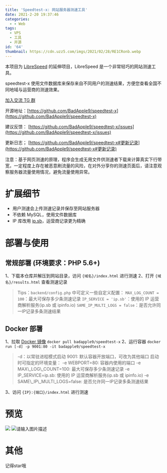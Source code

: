 ```yaml
---
title: 'Speedtest-x: 网站服务器测速工具'
date: 2021-2-20 19:37:46
categories:
  - - Web
tags:
  - VPS
  - 工具
  - 开源
id: '64'
thumbnail: https://cdn.uzz5.com/imgs/2021/02/28/RE1CRonb.webp
---
```



本项目为 [LibreSpeed](https://github.com/librespeed/speedtest) 的延伸项目，LibreSpeed 是一个非常轻巧的网站测速工具。 

speedtest-x 使用文件数据库来保存来自不同用户的测速结果，方便您查看全国不同地域与运营商的测速效果。 

[加入交流 TG 群](https://t.me/xiaozhu5) 

开源地址：[https://github.com/BadApple9/speedtest-x](https://github.com/BadApple9/speedtest-x) 

建议反馈： [https://github.com/BadApple9/speedtest-x/issues](https://github.com/BadApple9/speedtest-x/issues) 

更新日志； [https://github.com/BadApple9/speedtest-x#更新记录](https://github.com/BadApple9/speedtest-x#更新记录) 

注意：基于网页测速的原理，程序会生成无用文件供测速者下载来计算真实下行带宽，一定程度上存在被恶意刷流量的风险，在对外分享你的测速页面后，请注意观察服务器流量使用情况，避免流量使用异常。

# 扩展细节

*   用户测速会上传测速记录并保存至网站服务器
*   不依赖 MySQL，使用文件数据库
*   IP 库改用 [ip.sb](https://ip.sb/)，运营商记录更为精确

# 部署与使用

## 常规部署 (环境要求：PHP 5.6+)

1、下载本仓库并解压到网站目录，访问 `{域名}/index.html` 进行测速 2、打开 `{域名}/results.html` 查看测速记录

> Tips：`backend/config.php` 中可定义一些自定义配置： `MAX_LOG_COUNT = 100`：最大可保存多少条测速记录 `IP_SERVICE = 'ip.sb'`：使用的 IP 运营商解析服务(ip.sb 或 ipinfo.io) `SAME_IP_MULTI_LOGS = false`：是否允许同一IP记录多条测速结果

## Docker 部署

1、拉取 [Docker 镜像](https://hub.docker.com/r/badapple9/speedtest-x) `docker pull badapple9/speedtest-x` 2、运行容器 `docker run [-d] -p 9001:80 -it badapple9/speedtest-x`

> \-d：以常驻进程模式启动 9001: 默认容器开放端口，可改为其他端口 启动时可指定的环境变量： -e WEBPORT=80: 容器内使用的端口 -e MAX\\\_LOG\\\_COUNT=100: 最大可保存多少条测速记录 -e IP\_SERVICE=ip.sb: 使用的 IP 运营商解析服务(ip.sb 或 ipinfo.io) -e SAME\\\_IP\\\_MULTI\_LOGS=false: 是否允许同一IP记录多条测速结果

3、访问 `{IP}:{端口}/index.html` 进行测速

# 预览

![](https://cdn.uzz5.com/imgs/2021/02/28/4h6HRhhn.webp) ![请输入图片描述](https://cdn.uzz5.com/imgs/2021/02/28/fvEg3cXQ.webp "请输入图片描述")

# 其他

记得star哦